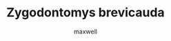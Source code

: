 ---
layout: post
author: maxwell
title: Zygodontomys brevicauda
description: 
tags: []
image: 
  feature: 
  credit: 
  creditlink: 
permalink: zygodontomys-brevicauda
---